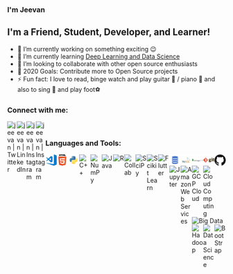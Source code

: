### I'm Jeevan 

## I'm a Friend, Student, Developer, and Learner!
- 🔭 I’m currently working on something exciting 😉
- 🌱 I’m currently learning [Deep Learning and Data Science](https://becominghuman.ai/machine-learning-vs-deep-learning-vs-data-science-484cfa520bf7)
- 👯 I’m looking to collaborate with other open source enthusiasts
- 🥅 2020 Goals: Contribute more to Open Source projects
- ⚡ Fun fact: I love to read, binge watch and play guitar 🎸 / piano 🎹  and also to sing 🎵 and play foot⚽

### Connect with me:

[<img align="left" alt="jeevan | Twitter" width="22px" src="https://cdn.jsdelivr.net/npm/simple-icons@v3/icons/twitter.svg" />][twitter]
[<img align="left" alt="jeevan | LinkedIn" width="22px" src="https://cdn.jsdelivr.net/npm/simple-icons@v3/icons/linkedin.svg" />][linkedin]
[<img align="left" alt="jeevan | Instagram" width="22px" src="https://cdn.jsdelivr.net/npm/simple-icons@v3/icons/instagram.svg" />][instagram]
[<img align="left" alt="jeevan | Instagram" width="22px" src="https://cdn.jsdelivr.net/npm/simple-icons@v3/icons/facebook.svg" />][facebook]

<br />

### Languages and Tools:

<img align="left" alt="Visual Studio Code" width="26px" src="https://raw.githubusercontent.com/github/explore/80688e429a7d4ef2fca1e82350fe8e3517d3494d/topics/visual-studio-code/visual-studio-code.png" />
<img align="left" alt="HTML5" width="26px" src="https://raw.githubusercontent.com/github/explore/80688e429a7d4ef2fca1e82350fe8e3517d3494d/topics/html/html.png" />
<img align="left" alt="Python" width="26px" src="https://raw.githubusercontent.com/github/explore/80688e429a7d4ef2fca1e82350fe8e3517d3494d/topics/python/python.png" />
<img align="left" alt="C++" width="26px" src="https://upload.wikimedia.org/wikipedia/commons/thumb/1/18/ISO_C%2B%2B_Logo.svg/1200px-ISO_C%2B%2B_Logo.svg.png" />
<img align="left" alt="NumPy" width="26px" src="https://logodix.com/logo/1811090.png" />
<img align="left" alt="Java" width="26px" src="https://icon2.cleanpng.com/20180423/vje/kisspng-java-runtime-environment-computer-icons-java-platf-java-5ade30636221c2.932728411524510819402.jpg" />
<img align="left" alt="R" width="26px" src="https://jupyter.org/assets/try/R.svg" />
<img align="left" alt="Collab" width="26px" src="https://encrypted-tbn0.gstatic.com/images?q=tbn%3AANd9GcSoMNNM1oX5pqlrhe090760H6D5DOurgzYcTA&usqp=CAU" />
<img align="left" alt="SciPy" width="26px" src="https://logodix.com/logo/1811108.png" />
<img align="left" alt="Scikit Learn" width="26px" src="https://upload.wikimedia.org/wikipedia/commons/thumb/0/05/Scikit_learn_logo_small.svg/640px-Scikit_learn_logo_small.svg.png" />
<img align="left" alt="Flutter" width="26px" src="https://encrypted-tbn0.gstatic.com/images?q=tbn%3AANd9GcQ3oVhZRTSlJdiWSXSzD1bOauP3C2QA0nSmwA&usqp=CAU" />
<img align="left" alt="SQL" width="26px" src="https://raw.githubusercontent.com/github/explore/80688e429a7d4ef2fca1e82350fe8e3517d3494d/topics/sql/sql.png" />
<img align="left" alt="MySQL" width="26px" src="https://raw.githubusercontent.com/github/explore/80688e429a7d4ef2fca1e82350fe8e3517d3494d/topics/mysql/mysql.png" />
<img align="left" alt="MongoDB" width="26px" src="https://raw.githubusercontent.com/github/explore/80688e429a7d4ef2fca1e82350fe8e3517d3494d/topics/mongodb/mongodb.png" />
<img align="left" alt="Git" width="26px" src="https://raw.githubusercontent.com/github/explore/80688e429a7d4ef2fca1e82350fe8e3517d3494d/topics/git/git.png" />
<img align="left" alt="GitHub" width="26px" src="https://raw.githubusercontent.com/github/explore/78df643247d429f6cc873026c0622819ad797942/topics/github/github.png" />
<img align = "left" alt="Jupyter" width="26px" src="https://i.ibb.co/r2GsFdp/jupyter.png" />
<img  align = "left" alt="Amazon Web Services" width="26px" src="https://img.icons8.com/color/24/000000/amazon-web-services.png" />

<img  align = "left" alt="GCP Cloud" width="26px" src="https://img.icons8.com/color/24/000000/google-cloud-platform.png" />
<img  align = "left" alt="Cloud Computing" width="26px" src="https://img.icons8.com/cotton/24/000000/cloud-computing.png" />
<img  align = "left down" alt="Big Data" width="26px" src="https://img.icons8.com/fluent/24/000000/database.png"  />
<img  align = "left" alt="Hadoop" width="26px" src="https://img.icons8.com/color/24/000000/hadoop-distributed-file-system.png" />
<img  align = "left" alt="Data Science" width="26px" src="https://img.icons8.com/ios-filled/30/000000/science-application.png" />
<img  align = "left" alt="BootStrap" width="26px" src="https://img.icons8.com/color/30/000000/bootstrap.png" />

<br />
<br />

[twitter]: https://twitter.com/prateeklenka286
[instagram]: https://www.instagram.com/jee1_____/
[linkedin]: www.linkedin.com/in/prateek-lenka
[facebook]: https://facebook.com/jeevankiran.lenka.3
